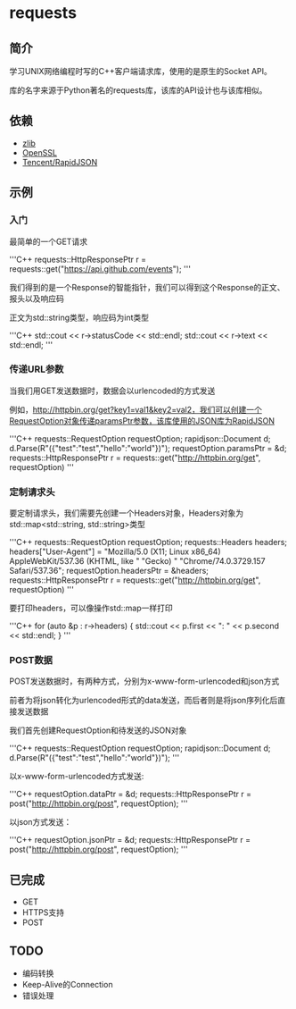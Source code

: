 # requests

## 简介

学习UNIX网络编程时写的C++客户端请求库，使用的是原生的Socket API。

库的名字来源于Python著名的requests库，该库的API设计也与该库相似。

## 依赖

* [zlib](https://zlib.net/)
* [OpenSSL](https://github.com/openssl/openssl)
* [Tencent/RapidJSON](https://github.com/Tencent/rapidjson)

## 示例

### 入门

最简单的一个GET请求

'''C++
requests::HttpResponsePtr r = requests::get("https://api.github.com/events");
'''

我们得到的是一个Response的智能指针，我们可以得到这个Response的正文、报头以及响应码

正文为std::string类型，响应码为int类型

'''C++
std::cout << r->statusCode << std::endl;
std::cout << r->text << std::endl;
'''

### 传递URL参数

当我们用GET发送数据时，数据会以urlencoded的方式发送

例如，http://httpbin.org/get?key1=val1&key2=val2，我们可以创建一个RequestOption对象传递paramsPtr参数，该库使用的JSON库为RapidJSON

'''C++
requests::RequestOption requestOption;
rapidjson::Document d;
d.Parse(R"({"test":"test","hello":"world"})");
requestOption.paramsPtr = &d;
requests::HttpResponsePtr r = requests::get("http://httpbin.org/get", requestOption)
'''

### 定制请求头

要定制请求头，我们需要先创建一个Headers对象，Headers对象为std::map<std::string, std::string>类型

'''C++
requests::RequestOption requestOption;
requests::Headers headers;
headers["User-Agent"] =
    "Mozilla/5.0 (X11; Linux x86_64) AppleWebKit/537.36 (KHTML, like "
    "Gecko) "
    "Chrome/74.0.3729.157 Safari/537.36";
requestOption.headersPtr = &headers;
requests::HttpResponsePtr r = requests::get("http://httpbin.org/get", requestOption)
'''

要打印headers，可以像操作std::map一样打印

'''C++
for (auto &p : r->headers) {
    std::cout << p.first << ": " << p.second << std::endl;
}
'''

### POST数据

POST发送数据时，有两种方式，分别为x-www-form-urlencoded和json方式

前者为将json转化为urlencoded形式的data发送，而后者则是将json序列化后直接发送数据

我们首先创建RequestOption和待发送的JSON对象

'''C++
requests::RequestOption requestOption;
rapidjson::Document d;
d.Parse(R"({"test":"test","hello":"world"})");
'''

以x-www-form-urlencoded方式发送:

'''C++
requestOption.dataPtr = &d;
requests::HttpResponsePtr r = post("http://httpbin.org/post", requestOption);
'''

以json方式发送：

'''C++
requestOption.jsonPtr = &d;
requests::HttpResponsePtr r = post("http://httpbin.org/post", requestOption);
'''


## 已完成

* GET
* HTTPS支持
* POST

## TODO

* 编码转换
* Keep-Alive的Connection
* 错误处理